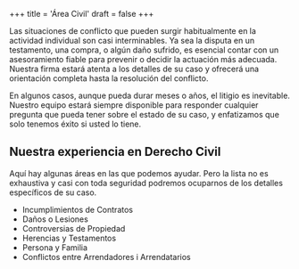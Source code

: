 +++
title = 'Área Civil'
draft = false
+++

Las situaciones de conflicto que pueden surgir habitualmente en la actividad individual son casi interminables. Ya sea la disputa en un testamento, una compra, o algún daño sufrido, es esencial contar con un asesoramiento fiable para prevenir o decidir la actuación más adecuada. Nuestra firma estará atenta a los detalles de su caso y ofrecerá una orientación completa hasta la resolución del conflicto.

En algunos casos, aunque pueda durar meses o años, el litigio es inevitable. Nuestro equipo estará siempre disponible para responder cualquier pregunta que pueda tener sobre el estado de su caso, y enfatizamos que solo tenemos éxito si usted lo tiene.

## Nuestra experiencia en Derecho Civil

Aquí hay algunas áreas en las que podemos ayudar. Pero la lista no es exhaustiva y casi con toda seguridad podremos ocuparnos de los detalles específicos de su caso.

* Incumplimientos de Contratos
* Daños o Lesiones
* Controversias de Propiedad
* Herencias y Testamentos
* Persona y Familia
* Conflictos entre Arrendadores i Arrendatarios
